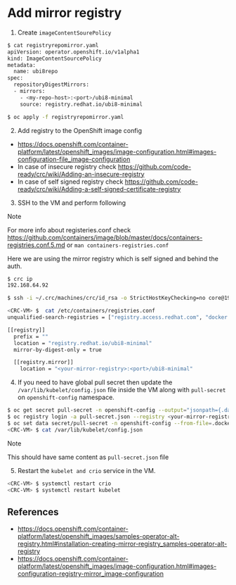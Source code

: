 Add mirror registry
===================


1. Create `imageContentSourePolicy`
```bash
$ cat registryrepomirror.yaml 
apiVersion: operator.openshift.io/v1alpha1
kind: ImageContentSourcePolicy
metadata:
  name: ubi8repo
spec:
  repositoryDigestMirrors:
  - mirrors:
    - <my-repo-host>:<port>/ubi8-minimal
    source: registry.redhat.io/ubi8-minimal

$ oc apply -f registryrepomirror.yaml
```


2. Add registry to the OpenShift image config

  * https://docs.openshift.com/container-platform/latest/openshift_images/image-configuration.html#images-configuration-file_image-configuration
  * In case of insecure registry check https://github.com/code-ready/crc/wiki/Adding-an-insecure-registry
  * In case of self signed registry check https://github.com/code-ready/crc/wiki/Adding-a-self-signed-certificate-registry


3. SSH to the VM and perform following

> [!NOTE]
> For more info about registeries.conf check https://github.com/containers/image/blob/master/docs/containers-registries.conf.5.md
> or `man containers-registries.conf`

Here we are using the mirror registry which is self signed and behind the auth.
```bash
$ crc ip
192.168.64.92

$ ssh -i ~/.crc/machines/crc/id_rsa -o StrictHostKeyChecking=no core@192.168.64.92

<CRC-VM> $  cat /etc/containers/registries.conf 
unqualified-search-registries = ["registry.access.redhat.com", "docker.io"]

[[registry]]
  prefix = ""
  location = "registry.redhat.io/ubi8-minimal"
  mirror-by-digest-only = true

  [[registry.mirror]]
    location = "<your-mirror-registry>:<port>/ubi8-minimal"

```


4. If you need to have global pull secret then update the `/var/lib/kubelet/config.json` file inside the VM along with `pull-secret` on `openshift-config` namespace.
```bash
$ oc get secret pull-secret -n openshift-config --output="jsonpath={.data.\.dockerconfigjson}" | base64 --decode > pull-secret.json
$ oc registry login -a pull-secret.json --registry <your-mirror-registry>:<port> --auth-basic='<username>:<password>'
$ oc set data secret/pull-secret -n openshift-config --from-file=.dockerconfigjson=pull-secret.json
<CRC-VM> $ cat /var/lib/kubelet/config.json
```

> [!NOTE]
> This should have same content as `pull-secret.json` file


5. Restart the `kubelet and crio` service in the VM.
```bash
<CRC-VM> $ systemctl restart crio
<CRC-VM> $ systemctl restart kubelet
```

## References
  - https://docs.openshift.com/container-platform/latest/openshift_images/samples-operator-alt-registry.html#installation-creating-mirror-registry_samples-operator-alt-registry
  - https://docs.openshift.com/container-platform/latest/openshift_images/image-configuration.html#images-configuration-registry-mirror_image-configuration